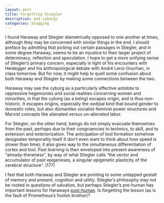 ```yaml
---
layout: post
title: Forgetting Stiegler
description: and cyborgs
categories: blogging
---
```

I found Haraway and Stiegler diametrically opposed to one another at times, although they may be concerned with similar things in the end. I should preface by admitting that picking out certain passages in Stiegler, and in some degree Haraway, seems to be an injustice to their larger project of determinacy, reflection and speculation.  I hope to get a more unifying sense of Stiegler’s primary concern, especially in light of his encounters with Heidegger and his anthropological debate with André Leroi-Gourhan, in class tomorrow. But for now, it might help to quell some confusion about both Haraway and Stiegler by making some connections between the two.

Haraway may see the cyborg as a particularly effective antidote to oppressive hegemonies and social realities concerning women and minorities, in that the cyborg (as a being) escapes origin, and is thus non-historic. It escapes origins, especially the oedipal kind that bound gender to domestic roles, but also dismantles socialist-feminist power structures and Marxist concepts like alienated versus un-alienated labor.

For Stiegler, on the other hand, beings do not simply evacuate themselves from the past, perhaps due to their congruencies to technics, to skill, and to extension and exteriorization. The anticipation of tool formation somehow designates temporality itself (I don’t even want to think about how speed is slower than time); it also gives way to the simultaneous differentiation of cortex and tool. Past *learning* is then enveloped into present awareness of “already-thereness”, by way of what Stiegler calls “the vector and accumulator of past epigeneses, a singular epigenetic plasticity of the cerebral structure”. (177)

I feel that both Haraway and Stiegler are pointing to some untapped gestalt of memory and present, cognition and utility. Stiegler’s philosophy may not be rooted in questions of salvation, but perhaps Stiegler’s pre-human has important lessons for Haraways [post-human](http://tbreijak.github.io/blog/2016-02-10/On-Stiegler.html). Is forgetting the lesson (as is the fault of Prometheus’s foolish brother)?
